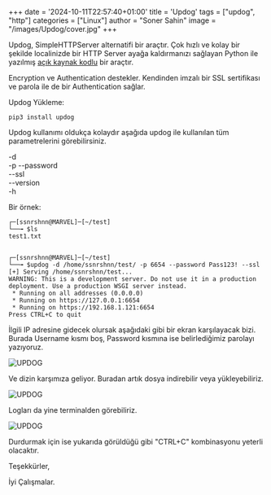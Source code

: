 +++
date = '2024-10-11T22:57:40+01:00'
title = 'Updog'
tags = ["updog", "http"]
categories = ["Linux"]
author = "Soner Sahin"
image = "/images/Updog/cover.jpg"
+++

Updog, SimpleHTTPServer alternatifi bir araçtır. Çok hızlı ve kolay bir şekilde localinizde bir HTTP Server ayağa kaldırmanızı sağlayan Python ile yazılmış [açık kaynak kodlu](https://github.com/sc0tfree/updog) bir araçtır.

Encryption ve Authentication destekler. Kendinden imzalı bir SSL sertifikası ve parola ile de bir Authentication sağlar.

Updog Yükleme:
```
pip3 install updog
```

Updog kullanımı oldukça kolaydır aşağıda updog ile kullanılan tüm parametrelerini görebilirsiniz.

-d                                              
-p 
--password          
--ssl                                            
--version                                       
-h

Bir örnek:

```
┌─[ssnrshnn@MARVEL]─[~/test]
└──╼ $ls
test1.txt


┌─[ssnrshnn@MARVEL]─[~/test]
└──╼ $updog -d /home/ssnrshnn/test/ -p 6654 --password Pass123! --ssl
[+] Serving /home/ssnrshnn/test...
WARNING: This is a development server. Do not use it in a production deployment. Use a production WSGI server instead.
 * Running on all addresses (0.0.0.0)
 * Running on https://127.0.0.1:6654
 * Running on https://192.168.1.121:6654
Press CTRL+C to quit
```

İlgili IP adresine gidecek olursak aşağıdaki gibi bir ekran karşılayacak bizi. Burada Username kısmı boş, Password kısmına ise belirlediğimiz parolayı yazıyoruz.

![UPDOG](/images/Updog/1.png)

Ve dizin karşımıza geliyor. Buradan artık dosya indirebilir veya yükleyebiliriz.

![UPDOG](/images/Updog/2.png)

Logları da yine terminalden görebiliriz.

![UPDOG](/images/Updog/3.png)

Durdurmak için ise yukarıda görüldüğü gibi "CTRL+C" kombinasyonu yeterli olacaktır.

Teşekkürler,

İyi Çalışmalar.

